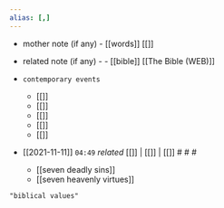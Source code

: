 ```yaml
---
alias: [,]
---
```

- mother note (if any)
		- [[words]] [[]]
- related note (if any) -
		- [[bible]] [[The Bible (WEB)]]
- `contemporary events`
	- [[]]
	- [[]]
	- [[]]
	- [[]]
	- [[]]

- [[2021-11-11]]  `04:49` _related_ [[]] | [[]] | [[]] # # #
	- [[seven deadly sins]]
	- [[seven heavenly virtues]]


```query
"biblical values"
```